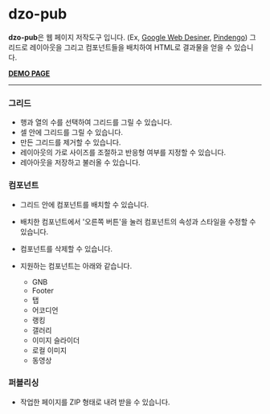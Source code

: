 # dzo-pub

**dzo-pub**은 웹 페이지 저작도구 입니다. (Ex, [Google Web Desiner](https://www.google.co.kr/intl/ko/webdesigner), [Pindengo](https://pingendo.com))
그리드로 레이아웃을 그리고 컴포넌트들을 배치하여 HTML로 결과물을 얻을 수 있습니다.

**[DEMO PAGE](http://bgrooot.github.io/dpub/dpub.html)**

- - -
 
### 그리드
 - 행과 열의 수를 선택하여 그리드를 그릴 수 있습니다.
 - 셀 안에 그리드를 그릴 수 있습니다.
 - 만든 그리드를 제거할 수 있습니다.
 - 레이아웃의 가로 사이즈를 조절하고 반응형 여부를 지정할 수 있습니다. 
 - 레아아웃을 저장하고 불러올 수 있습니다.

### 컴포넌트
 - 그리드 안에 컴포넌트를 배치할 수 있습니다.
 - 배치한 컴포넌트에서 '오른쪽 버튼'을 눌러 컴포넌트의 속성과 스타일을 수정할 수 있습니다.
 - 컴포넌트를 삭제할 수 있습니다.
 - 지원하는 컴포넌트는 아래와 같습니다.
 
   - GNB
   - Footer
   - 탭
   - 어코디언
   - 랭킹
   - 갤러리
   - 이미지 슬라이더
   - 로컬 이미지
   - 동영상
   
### 퍼블리싱
  - 작업한 페이지를 ZIP 형태로 내려 받을 수 있습니다.
